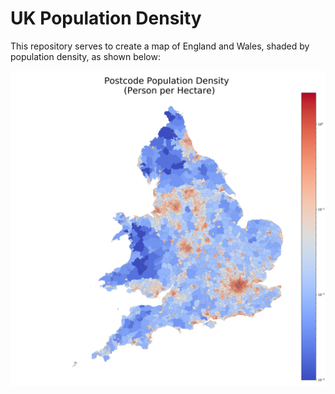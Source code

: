 # UK Population Density

This repository serves to create a map of England and Wales, shaded
by population density, as shown below:


![UK Population](https://github.com/TomosEdwards/uk-population-density/blob/TomosEdwards-patch-1/UK%20Postcode.png)
